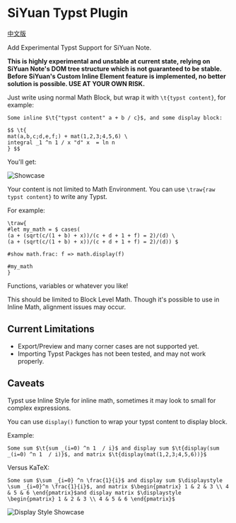 # SiYuan Typst Plugin

[中文版](./README_zh_CN.md)

Add Experimental Typst Support for SiYuan Note.

**This is highly experimental and unstable at current state, relying on  SiYuan Note's DOM tree structure which is not guaranteed to be stable. Before SiYuan's Custom Inline Element feature is implemented, no better solution is possible. USE AT YOUR OWN RISK.**

Just write using normal Math Block, but wrap it with `\t{typst content}`, for example:

```
Some inline $\t{"typst content" a + b / c}$, and some display block:

$$ \t{
mat(a,b,c;d,e,f;) + mat(1,2,3;4,5,6) \
integral _1 ^n 1 / x "d" x  = ln n
} $$
```

You'll get:

![Showcase](https://cdn.jsdelivr.net/gh/clouder0/siyuan-typst-plugin/asset/typst_showcase.png)

Your content is not limited to Math Environment. You can use `\traw{raw typst content}` to write any Typst.

For example:

```
\traw{
#let my_math = $ cases(
(a + (sqrt(c/(1 + b) + x))/(c + d + 1 + f) = 2)/(d) \
(a + (sqrt(c/(1 + b) + x))/(c + d + 1 + f) = 2)/(d)) $

#show math.frac: f => math.display(f)

#my_math
}
```

Functions, variables or whatever you like!

This should be limited to Block Level Math. Though it's possible to use in Inline Math, alignment issues may occur.


## Current Limitations

- Export/Preview and many corner cases are not supported yet.
- Importing Typst Packges has not been tested, and may not work properly.

## Caveats

Typst use Inline Style for inline math, sometimes it may look to small for complex expressions.

You can use `display()` function to wrap your typst content to display block.

Example:

```
Some sum $\t{sum _(i=0) ^n 1  / i}$ and display sum $\t{display(sum _(i=0) ^n 1  / i)}$, and matrix $\t{display(mat(1,2,3;4,5,6))}$
```

Versus KaTeX:

```
Some sum $\sum _{i=0} ^n \frac{1}{i}$ and display sum $\displaystyle \sum _{i=0}^n \frac{1}{i}$, and matrix $\begin{pmatrix} 1 & 2 & 3 \\ 4 & 5 & 6 \end{pmatrix}$and display matrix $\displaystyle \begin{pmatrix} 1 & 2 & 3 \\ 4 & 5 & 6 \end{pmatrix}$
```

![Display Style Showcase](https://cdn.jsdelivr.net/gh/clouder0/siyuan-typst-plugin/asset/display-style.png)
